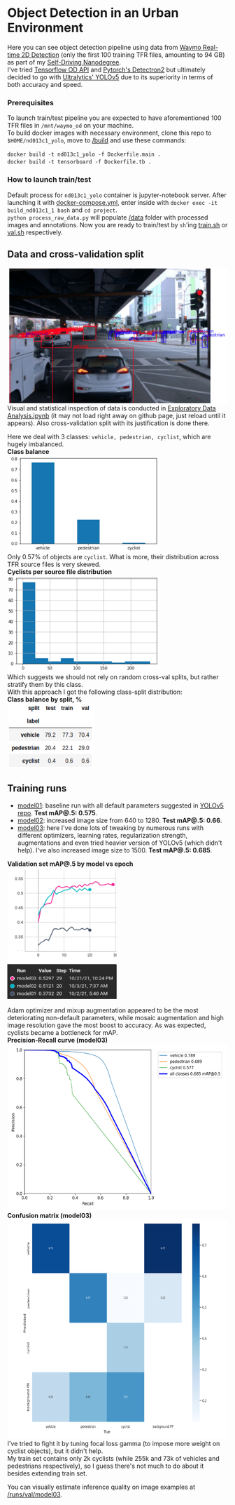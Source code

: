 # Object Detection in an Urban Environment
Here you can see object detection pipeline using data from [Waymo Real-time 2D Detection](https://waymo.com/open/challenges/2021/real-time-2d-prediction/) (only the first 100 training TFR files, amounting to 94 GB) as part of my [Self-Driving Nanodegree](https://www.udacity.com/course/self-driving-car-engineer-nanodegree--nd0013).<br>
I've tried [Tensorflow OD API](https://github.com/tensorflow/models/tree/master/research/object_detection) and [Pytorch's Detectron2](https://github.com/facebookresearch/detectron2) but ultimately decided to go with [Ultralytics' YOLOv5](https://github.com/ultralytics/yolov5) due to its superiority in terms of both accuracy and speed.

### Prerequisites
To launch train/test pipeline you are expected to have aforementioned 100 TFR files in `/mnt/waymo_od` on your machine.<br>
To build docker images with necessary environment, clone this repo to `$HOME/nd013c1_yolo`, move to [/build](https://github.com/quezee/nd013c1_yolo/tree/master/build) and use these commands:

`docker build -t nd013c1_yolo -f Dockerfile.main .`<br>
`docker build -t tensorboard -f Dockerfile.tb .`

### How to launch train/test
Default process for `nd013c1_yolo` container is jupyter-notebook server.
After launching it with [docker-compose.yml](https://github.com/quezee/nd013c1_yolo/blob/master/build/docker-compose.yml), enter inside with 
`docker exec -it build_nd013c1_1 bash` and `cd project`.<br>
`python process_raw_data.py` will populate [/data](https://github.com/quezee/nd013c1_yolo/tree/master/data) folder with processed images and annotations. Now you are ready to train/test by `sh`'ing [train.sh](https://github.com/quezee/nd013c1_yolo/blob/master/train.sh) or [val.sh](https://github.com/quezee/nd013c1_yolo/blob/master/val.sh) respectively.

## Data and cross-validation split
![](pics/train_sample.png)<br>
Visual and statistical inspection of data is conducted in [Exploratory Data Analysis.ipynb](https://github.com/quezee/nd013c1_yolo/blob/master/Exploratory%20Data%20Analysis.ipynb) (it may not load right away on github page, just reload until it appears). Also cross-validation split with its justification is done there.

Here we deal with 3 classes: `vehicle, pedestrian, cyclist`, which are hugely imbalanced.
<br>**Class balance**
<br><img src="pics/class_balance.png" width="350" height="220"><br>
Only 0.57% of objects are `cyclist`. What is more, their distribution across TFR source files is very skewed.
<br>**Cyclists per source file distribution**
<br><img src="pics/cyclists_per_file.png" width="350" height="220"><br>
Which suggests we should not rely on random cross-val splits, but rather stratify them by this class.<br>
With this approach I got the following class-split distribution:
<br>**Class balance by split, %**
<br><img src="pics/split.png" width="200" height="150"><br>

## Training runs
- [model01](https://github.com/quezee/nd013c1_yolo/tree/master/runs/train/model01): baseline run with all default parameters suggested in [YOLOv5 repo](https://github.com/ultralytics/yolov5). **Test mAP@.5: 0.575**.
- [model02](https://github.com/quezee/nd013c1_yolo/tree/master/runs/train/model02): increased image size from 640 to 1280. **Test mAP@.5: 0.66**.
- [model03](https://github.com/quezee/nd013c1_yolo/tree/master/runs/train/model03): here I've done lots of tweaking by numerous runs with different optimizers, learning rates, regularization strength, augmentations and even tried heavier version of YOLOv5 (which didn't help). I've also increased image size to 1500. **Test mAP@.5: 0.685**.

**Validation set mAP@.5 by model vs epoch**
<br><img src="pics/validation_map.png" width="250" height="300"><br>

Adam optimizer and mixup augmentation appeared to be the most deteriorating non-default parameters, while mosaic augmentation and high image resolution gave the most boost to accuracy. As was expected, cyclists became a bottleneck for mAP.
<br>**Precision-Recall curve (model03)**
<br><img src="runs/val/model03/PR_curve.png" width="550" height="380"><br>
**Confusion matrix (model03)**
<br><img src="runs/val/model03/confusion_matrix.png" width="650" height="500"><br>
I've tried to fight it by tuning focal loss gamma (to impose more weight on cyclist objects), but it didn't help.<br>
My train set contains only 2k cyclists (while 255k and 73k of vehicles and pedestrians respectively), so I guess there's not much to do about it besides extending train set.

You can visually estimate inference quality on image examples at [/runs/val/model03](https://github.com/quezee/waymo_2d_detection/tree/master/runs/val/model03).